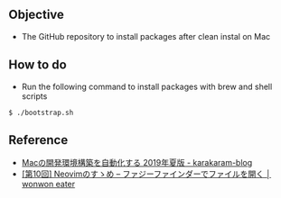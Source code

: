 ## Objective
- The GitHub repository to install packages after clean instal on Mac

## How to do

- Run the following command to install packages with brew and shell scripts

```shell
$ ./bootstrap.sh
```

## Reference
- [Macの開発環境構築を自動化する 2019年夏版 - karakaram-blog](https://www.karakaram.com/how-to-automate-your-mac-set-up/)
- [[第10回] Neovimのすゝめ – ファジーファインダーでファイルを開く │ wonwon eater](https://wonwon-eater.com/nvim-susume-fuzzy-finder/)
